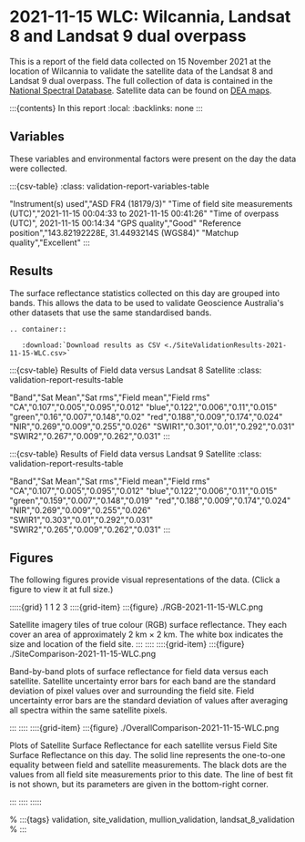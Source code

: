 # 2021-11-15 WLC: Wilcannia, Landsat 8 and Landsat 9 dual overpass

This is a report of the field data collected on 15 November 2021 at the location of Wilcannia
to validate the satellite data of the Landsat 8 and Landsat 9 dual overpass.
The full collection of data is contained in the [National Spectral Database](https://www.ga.gov.au/scientific-topics/dea/dea-data-and-products/national-spectral-database).
Satellite data can be found on [DEA maps](https://maps.dea.ga.gov.au/#share=s-i2o7JwB5gvXOQefhMmTLJaA14b0).

:::{contents} In this report
:local:
:backlinks: none
:::

## Variables

These variables and environmental factors were present on the day the data were collected.

:::{csv-table}
:class: validation-report-variables-table

"Instrument(s) used","ASD FR4 (18179/3)"
"Time of field site measurements (UTC)","2021-11-15 00:04:33 to 2021-11-15 00:41:26"
"Time of overpass (UTC)", 2021-11-15 00:14:34
"GPS quality","Good"
"Reference position","143.82192228E, 31.4493214S (WGS84)"
"Matchup quality","Excellent"
:::

## Results

The surface reflectance statistics collected on this day are grouped into bands.
This allows the data to be used to validate Geoscience Australia's other datasets that use the same standardised bands.

```{eval-rst}
.. container:: 

   :download:`Download results as CSV <./SiteValidationResults-2021-11-15-WLC.csv>`
```

:::{csv-table} Results of Field data versus Landsat 8 Satellite
:class: validation-report-results-table

"Band","Sat Mean","Sat rms","Field mean","Field rms"
"CA","0.107","0.005","0.095","0.012"
"blue","0.122","0.006","0.11","0.015"
"green","0.16","0.007","0.148","0.02"
"red","0.188","0.009","0.174","0.024"
"NIR","0.269","0.009","0.255","0.026"
"SWIR1","0.301","0.01","0.292","0.031"
"SWIR2","0.267","0.009","0.262","0.031"
:::

:::{csv-table} Results of Field data versus Landsat 9 Satellite
:class: validation-report-results-table

"Band","Sat Mean","Sat rms","Field mean","Field rms"
"CA","0.107","0.005","0.095","0.012"
"blue","0.122","0.006","0.11","0.015"
"green","0.159","0.007","0.148","0.019"
"red","0.188","0.009","0.174","0.024"
"NIR","0.269","0.009","0.255","0.026"
"SWIR1","0.303","0.01","0.292","0.031"
"SWIR2","0.265","0.009","0.262","0.031"
:::

## Figures

The following figures provide visual representations of the data. (Click a figure to view it at full size.)

:::::{grid} 1 1 2 3
::::{grid-item}
:::{figure} ./RGB-2021-11-15-WLC.png

Satellite imagery tiles of true colour (RGB) surface reflectance.
They each cover an area of approximately 2&nbsp;km &times; 2&nbsp;km.
The white box indicates the size and location
of the field site.
:::
::::
::::{grid-item}
:::{figure} ./SiteComparison-2021-11-15-WLC.png

Band-by-band plots of surface reflectance for field data versus each satellite.
Satellite uncertainty error bars for each band are the standard deviation
of pixel values over and surrounding the field site.
Field uncertainty error bars are the standard deviation of values after
averaging all spectra within the same satellite pixels.

:::
::::
::::{grid-item}
:::{figure} ./OverallComparison-2021-11-15-WLC.png

Plots of Satellite Surface Reflectance for each satellite versus Field Site Surface Reflectance on this day.
The solid line represents the one-to-one equality between field and satellite measurements.
The black dots are the values from all field site measurements prior to this date.
The line of best fit is not shown, but its parameters are given in the bottom-right corner.

:::
::::
:::::

% :::{tags} validation, site_validation, mullion_validation, landsat_8_validation
% :::
    
